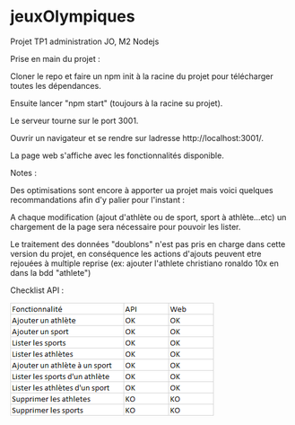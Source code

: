 # jeuxOlympiques
Projet TP1 administration JO, M2 Nodejs

Prise en main du projet : 
    
Cloner le repo et faire un npm init à la racine du projet pour télécharger toutes les dépendances.
    
Ensuite lancer "npm start" (toujours à la racine su projet). 

Le serveur tourne sur le port 3001.
    
Ouvrir un navigateur et se rendre sur ladresse http://localhost:3001/.
    
La page web s'affiche avec les fonctionnalités disponible.

Notes :

Des optimisations sont encore à apporter ua projet mais voici quelques recommandations afin d'y palier pour l'instant :
    
A chaque modification (ajout d'athlète ou de sport, sport à athlète...etc) un chargement de la page sera
    nécessaire pour pouvoir les lister.
    
Le traitement des données "doublons" n'est pas pris en charge dans cette version du projet, en conséquence
    les actions d'ajouts peuvent etre rejouées à multiple reprise (ex: ajouter l'athlete christiano ronaldo 10x en dans la bdd "athlete")

Checklist API :

![img_2.png](img_2.png)